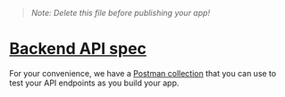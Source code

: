> *Note: Delete this file before publishing your app!*

# [Backend API spec](./api)

For your convenience, we have a [Postman collection](./api/Conduit.postman_collection.json) that you can use to test your API endpoints as you build your app.
